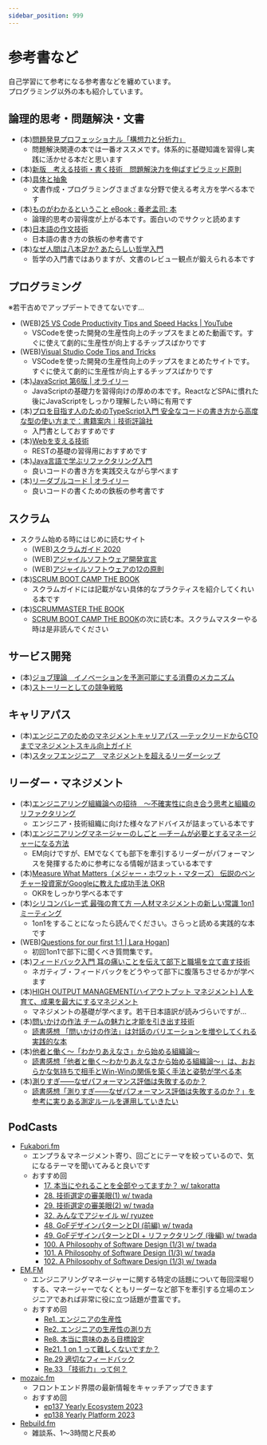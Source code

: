 ```yaml
---
sidebar_position: 999
---
```


# 参考書など

自己学習にて参考になる参考書などを纏めています。  
プログラミング以外の本も紹介しています。

## 論理的思考・問題解決・文書

- (本)[問題発見プロフェッショナル「構想力と分析力」](https://www.amazon.co.jp/dp/4478490341)
  - 問題解決関連の本では一番オススメです。体系的に基礎知識を習得し実践に活かせる本だと思います
- (本)[新版　考える技術・書く技術　問題解決力を伸ばすピラミッド原則](https://www.amazon.co.jp/dp/4478490279)
- (本)[具体と抽象](https://www.amazon.co.jp/dp/B016LUTNI2)
  - 文書作成・プログラミングさまざまな分野で使える考え方を学べる本です
- (本)[ものがわかるということ eBook : 養老孟司: 本](https://www.amazon.co.jp/dp/B0BT4J9Q2K)
  - 論理的思考の習得度が上がる本です。面白いのでサクッと読めます
- (本)[日本語の作文技術](https://www.amazon.co.jp/dp/B01MYXH4J1)
  - 日本語の書き方の鉄板の参考書です
- (本)[なぜ人間は八本足か? あたらしい哲学入門](https://www.amazon.co.jp/dp/4163730400)
  - 哲学の入門書ではありますが、文書のレビュー観点が鍛えられる本です

## プログラミング

※若干古めでアップデートできてないです...

- (WEB)[25 VS Code Productivity Tips and Speed Hacks | YouTube](https://www.youtube.com/watch?v=ifTF3ags0XI)
  - VSCodeを使った開発の生産性向上のチップスをまとめた動画です。すぐに使えて劇的に生産性が向上するチップスばかりです
- (WEB)[Visual Studio Code Tips and Tricks](https://code.visualstudio.com/docs/getstarted/tips-and-tricks)
  - VSCodeを使った開発の生産性向上のチップスをまとめたサイトです。すぐに使えて劇的に生産性が向上するチップスばかりです
- (本)[JavaScript 第6版 | オライリー](https://www.amazon.co.jp/dp/4873115736)
  - JavaScriptの基礎力を習得向けの厚めの本です。ReactなどSPAに慣れた後にJavaScriptをしっかり理解したい時に有用です
- (本)[プロを目指す人のためのTypeScript入門 安全なコードの書き方から高度な型の使い方まで：書籍案内｜技術評論社](https://gihyo.jp/book/2022/978-4-297-12747-3)
  - 入門書としておすすめです
- (本)[Webを支える技術](https://www.amazon.co.jp/dp/B07JK7FZH2)
  - RESTの基礎の習得用におすすめです
- (本)[Java言語で学ぶリファクタリング入門](https://www.amazon.co.jp/dp/B00I8AT1EU)
  - 良いコードの書き方を実践交えながら学べます
- (本)[リーダブルコード | オライリー](https://www.oreilly.co.jp/books/9784873115658/)
  - 良いコードの書くための鉄板の参考書です

## スクラム

- スクラム始める時にはじめに読むサイト
  - (WEB)[スクラムガイド 2020](https://scrumguides.org/docs/scrumguide/v2020/2020-Scrum-Guide-Japanese.pdf)
  - (WEB)[アジャイルソフトウェア開発宣言](https://agilemanifesto.org/iso/ja/manifesto.html)
  - (WEB)[アジャイルソフトウェアの12の原則](https://agilemanifesto.org/iso/ja/principles.html)
- (本)[SCRUM BOOT CAMP THE BOOK](https://www.amazon.co.jp/dp/B00DIM6BMI)
  - スクラムガイドには記載がない具体的なプラクティスを紹介してくれいる本です
- (本)[SCRUMMASTER THE BOOK](https://www.amazon.co.jp/dp/B08CRMPQL8)
  - [SCRUM BOOT CAMP THE BOOK](https://www.amazon.co.jp/dp/B00DIM6BMI)の次に読む本。スクラムマスターやる時は是非読んでください

## サービス開発

- (本)[ジョブ理論　イノベーションを予測可能にする消費のメカニズム](https://www.amazon.co.jp/dp/B0746JCN8B)
- (本)[ストーリーとしての競争戦略](https://www.amazon.co.jp/dp/B00978ZRYA)

## キャリアパス

- (本)[エンジニアのためのマネジメントキャリアパス ―テックリードからCTOまでマネジメントスキル向上ガイド](https://www.amazon.co.jp/dp/4873118484)
- (本)[スタッフエンジニア　マネジメントを超えるリーダーシップ](https://www.amazon.co.jp/dp/429607055X)

## リーダー・マネジメント

- (本)[エンジニアリング組織論への招待　～不確実性に向き合う思考と組織のリファクタリング](https://www.amazon.co.jp/dp/B079TLW41L)
  - エンジニア・技術組織に向けた様々なアドバイスが詰まっている本です
- (本)[エンジニアリングマネージャーのしごと ―チームが必要とするマネージャーになる方法](https://www.amazon.co.jp/dp/4873119944)
  - EM向けですが、EMでなくても部下を牽引するリーダーがパフォーマンスを発揮するために参考になる情報が詰まっている本です
- (本)[Measure What Matters（メジャー・ホワット・マターズ） 伝説のベンチャー投資家がGoogleに教えた成功手法 OKR](https://www.amazon.co.jp/dp/B07JCZVFZ9)
  - OKRをしっかり学べる本です
- (本)[シリコンバレー式 最強の育て方 ―人材マネジメントの新しい常識 1on1ミーティング](https://www.amazon.co.jp/dp/B075FQYKK9)
  - 1on1をすることになったら読んでください。さらっと読める実践的な本です
- (WEB)[Questions for our first 1:1 | Lara Hogan](https://larahogan.me/blog/first-one-on-one-questions/)]
  - 初回1on1で部下に聞くべき質問集です。
- (本)[フィードバック入門 耳の痛いことを伝えて部下と職場を立て直す技術](https://www.amazon.co.jp/dp/B06VVQ8V36)
  - ネガティブ・フィードバックをどうやって部下に腹落ちさせるかが学べます
- (本)[HIGH OUTPUT MANAGEMENT(ハイアウトプット マネジメント) 人を育て、成果を最大にするマネジメント](https://www.amazon.co.jp/dp/4822255018)
  - マネジメントの基礎が学べます。若干日本語訳が読みづらいですが...
- (本)[問いかけの作法 チームの魅力と才能を引き出す技術](https://amzn.asia/d/iGN8JVS)
  - [読書感想 「問いかけの作法」は対話のバリエーションを増やしてくれる実践的な本](../blog/book-review-how-to-question)
- (本)[他者と働く～「わかりあえなさ」から始める組織論～](https://www.amazon.co.jp/dp/B07Y5FF3M4)
  - [読書感想「他者と働く～わかりあえなさから始める組織論～」は、おおらかな気持ちで相手とWin-Winの関係を築く手法と姿勢が学べる本](../blog/book-review-work-with-others)
- (本)[測りすぎ――なぜパフォーマンス評価は失敗するのか？](https://www.amazon.co.jp/dp/4622087936)
  - [読書感想「測りすぎ――なぜパフォーマンス評価は失敗するのか？」を参考に実りある測定ルールを運用していきたい](../blog/book-review-the-tyranny-of-metrics)

## PodCasts

- [Fukabori.fm](https://fukabori.fm/)
  - エンプラ＆マネージメント寄り、回ごとにテーマを絞っているので、気になるテーマを聞いてみると良いです
  - おすすめ回
    - [17. 本当にやれることを全部やってますか？ w/ takoratta](https://fukabori.fm/episode/17)
    - [28. 技術選定の審美眼(1) w/ twada](https://fukabori.fm/episode/28)
    - [29. 技術選定の審美眼(2) w/ twada](https://fukabori.fm/episode/29)
    - [32. みんなでアジャイル w/ ryuzee](https://fukabori.fm/episode/32)
    - [48. GoFデザインパターンとDI (前編) w/ twada](https://fukabori.fm/episode/48)
    - [49. GoFデザインパターンとDI + リファクタリング (後編) w/ twada](https://fukabori.fm/episode/49)
    - [100. A Philosophy of Software Design (1/3) w/ twada](https://fukabori.fm/episode/100)
    - [101. A Philosophy of Software Design (1/3) w/ twada](https://fukabori.fm/episode/101)
    - [102. A Philosophy of Software Design (1/3) w/ twada](https://fukabori.fm/episode/102)
- [EM.FM](https://podcasters.spotify.com/pod/show/em-fm)
  - エンジニアリングマネージャーに関する特定の話題について毎回深堀りする、マネージャーでなくともリーダーなど部下を牽引する立場のエンジニアであれば非常に役に立つ話題が豊富です。
  - おすすめ回
    - [Re1. エンジニアの生産性](https://podcasters.spotify.com/pod/show/em-fm/episodes/Re1-e1fmmal)
    - [Re2. エンジニアの生産性の測り方](https://podcasters.spotify.com/pod/show/em-fm/episodes/Re2-e1ge6pf)
    - [Re8. 本当に意味のある目標設定](https://podcasters.spotify.com/pod/show/em-fm/episodes/Re8-e1kbcdk)
    - [Re21. 1 on 1 って難しくないですか？](https://podcasters.spotify.com/pod/show/em-fm/episodes/Re21--1-on-1-e212t5i)
    - [Re.29 適切なフィードバック](https://podcasters.spotify.com/pod/show/em-fm/episodes/Re-29-e2ali7k)
    - [Re.33 「技術力」って何？](https://podcasters.spotify.com/pod/show/em-fm/episodes/Re-33-e2hubi2)
- [mozaic.fm](https://mozaic.fm/)
  - フロントエンド界隈の最新情報をキャッチアップできます
  - おすすめ回
    - [ep137 Yearly Ecosystem 2023](https://mozaic.fm/episodes/137/yearly-ecosystem-2023.html)
    - [ep138 Yearly Platform 2023](https://mozaic.fm/episodes/138/yearly-platform-2023.html)
- [Rebuild.fm](https://rebuild.fm/)
  - 雑談系、1～3時間と尺長め
